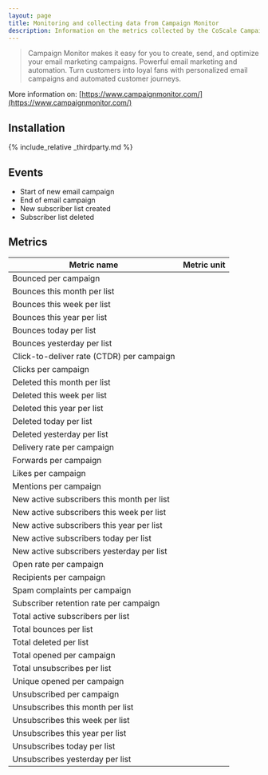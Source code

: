 ```yaml
---
layout: page
title: Monitoring and collecting data from Campaign Monitor
description: Information on the metrics collected by the CoScale Campaign Monitor plugin.
---
```


> Campaign Monitor makes it easy for you to create, send, and optimize your email marketing campaigns. Powerful email marketing and automation. Turn customers into loyal fans with personalized email campaigns and automated customer journeys.

More information on: [https://www.campaignmonitor.com/](https://www.campaignmonitor.com/)

## Installation

{% include_relative _thirdparty.md %}

## Events

* Start of new email campaign
* End of email campaign
* New subscriber list created
* Subscriber list deleted

## Metrics

| Metric name                                | Metric unit |
|--------------------------------------------|-------------|
| Bounced per campaign                       |             |
| Bounces this month per list                |             |
| Bounces this week per list                 |             |
| Bounces this year per list                 |             |
| Bounces today per list                     |             |
| Bounces yesterday per list                 |             |
| Click-to-deliver rate (CTDR) per campaign  |             |
| Clicks per campaign                        |             |
| Deleted this month per list                |             |
| Deleted this week per list                 |             |
| Deleted this year per list                 |             |
| Deleted today per list                     |             |
| Deleted yesterday per list                 |             |
| Delivery rate per campaign                 |             |
| Forwards per campaign                      |             |
| Likes per campaign                         |             |
| Mentions per campaign                      |             |
| New active subscribers this month per list |             |
| New active subscribers this week per list  |             |
| New active subscribers this year per list  |             |
| New active subscribers today per list      |             |
| New active subscribers yesterday per list  |             |
| Open rate per campaign                     |             |
| Recipients per campaign                    |             |
| Spam complaints per campaign               |             |
| Subscriber retention rate per campaign     |             |
| Total active subscribers per list          |             |
| Total bounces per list                     |             |
| Total deleted per list                     |             |
| Total opened per campaign                  |             |
| Total unsubscribes per list                |             |
| Unique opened per campaign                 |             |
| Unsubscribed per campaign                  |             |
| Unsubscribes this month per list           |             |
| Unsubscribes this week per list            |             |
| Unsubscribes this year per list            |             |
| Unsubscribes today per list                |             |
| Unsubscribes yesterday per list            |             |
